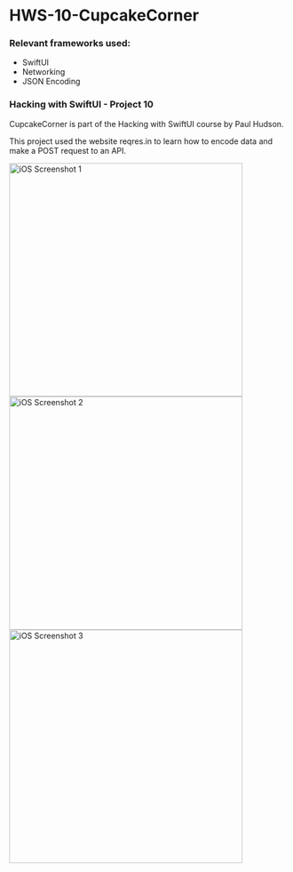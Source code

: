 # HWS-10-CupcakeCorner
### Relevant frameworks used:
* SwiftUI
* Networking
* JSON Encoding

### Hacking with SwiftUI - Project 10

CupcakeCorner is part of the Hacking with SwiftUI course by Paul Hudson. 

This project used the website reqres.in to learn how to encode data and make a POST request to an API.

<img width="420" alt="iOS Screenshot 1" src="https://user-images.githubusercontent.com/23018419/126518335-a18ba7ce-4f43-4538-9f06-92b8fea5642a.png"> <img width="420" alt="iOS Screenshot 2" src="https://user-images.githubusercontent.com/23018419/126518346-a3744206-a590-4f9d-a4e6-90ab2a7d1180.png"> <img width="420" alt="iOS Screenshot 3" src="https://user-images.githubusercontent.com/23018419/126518350-be7bf1ab-085c-4812-96ac-25c053818e27.png">
